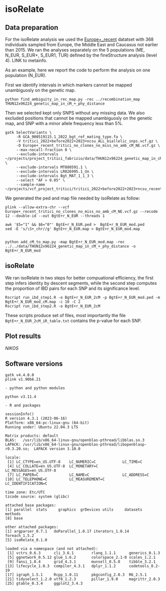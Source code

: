 # isoRelate
## Data preparation

For the isoRelate analysis we used the [Europe+_recent](../Datasets/Datasets.md) datatset with 368 individuals sampled from Europe, the Middle East and Caucasus not earlier than 2015.
We ran the analyses separately on the 5 populations (ME, N_EUR, S_EUR+, S_EUR1, TUR) defined by the fineStructure analysis (level 4). LINK to metainfo.

As an example, here we report the code to perform the analysis on one population (N_EUR).

First we identify intervals in which markers cannot be mapped unambiguosly on the genetic map. 

```
python find_ambiguity_in_rec_map.py -rec ../recombination_map THUN12x96224_genetic_map_in_cM_+_phy_distance
```

Then we selected kept only SNPS without any missing data. We also excluded positions that cannot be mapped unambiguosly on the genetic map, and SNP with a minor allele frequency less than 5%. 

```
gatk SelectVariants \
     -R GCA_900519115.1_2022_bgt_ref_mating_type.fa \
     -V tritici_2022+before2022+2023+ncsu_ALL_biallelic_snps.vcf.gz \
     -O Europe+_recent_tritici_no_clones_no_miss_no_amb_cM_NE.vcf.gz \
     --max-nocall-fraction 0 \
     --exclude-intervals ~/projects/project_tritici_fabrizio/data/THUN12x96224_genetic_map_in_cM_+_phy_distance.ambiguous_intervals.list \
     --exclude-intervals MT880591.1 \
     --exclude-intervals LR026995.1_Un \
     --exclude-intervals Bgt_MAT_1_1_3 \
     --select "AF > 0.05" \
     --sample-name ~/projects/vcf_project_tritici/tritici_2022+before2022+2023+ncsu_recent_ext_eur_fs_level4_N_EUR.args

```
We generated the ped and map file needed by isoRelate as follow:
```
plink --allow-extra-chr --vcf Europe+_recent_tritici_no_clones_no_miss_no_amb_cM_NE.vcf.gz --recode 12 --double-id --out BgtE+r_N_EUR --threads 1

awk '$5="1" && $6="0"' BgtE+r_N_EUR.ped >  BgtE+r_N_EUR_mod.ped
sed -E 's/\S+_chr//g' BgtE+r_N_EUR.map > BgtE+r_N_EUR_mod.map


python add_cM_to_map.py -map BgtE+r_N_EUR_mod.map -rec ../../data/THUN12x96224_genetic_map_in_cM_+_phy_distance -o BgtE+r_N_EUR_mod

```
## isoRelate
We ran isoRelate in two steps for better compuational efficiency, the first step infers identity by descent segments, while the second step computes the proportion of IBD pairs for each SNP and its significance level.


```
Rscript run_ibd_step1.R -o BgtE+r_N_EUR_2cM -p BgtE+r_N_EUR_mod.ped -m BgtE+r_N_EUR_mod_cM.map -c 10 -C 2
Rscript run_ibd_step2.R -o BgtE+r_N_EUR_2cM

```
These scripts produce set of files, most importantly the file `BgtE+r_N_EUR_2cM_iR_table.txt` contains the p-value for each SNP.

## Plot results

_*NIKOS*_

## Software versions
```
gatk v4.4.0.0
plink v1.90b6.21

- python and python modules

python v3.11.4

- R and packages

sessionInfo()
R version 4.3.1 (2023-06-16)
Platform: x86_64-pc-linux-gnu (64-bit)
Running under: Ubuntu 22.04.3 LTS

Matrix products: default
BLAS:   /usr/lib/x86_64-linux-gnu/openblas-pthread/libblas.so.3 
LAPACK: /usr/lib/x86_64-linux-gnu/openblas-pthread/libopenblasp-r0.3.20.so;  LAPACK version 3.10.0

locale:
 [1] LC_CTYPE=en_US.UTF-8    LC_NUMERIC=C            LC_TIME=C              
 [4] LC_COLLATE=en_US.UTF-8  LC_MONETARY=C           LC_MESSAGES=en_US.UTF-8
 [7] LC_PAPER=C              LC_NAME=C               LC_ADDRESS=C           
[10] LC_TELEPHONE=C          LC_MEASUREMENT=C        LC_IDENTIFICATION=C    

time zone: Etc/UTC
tzcode source: system (glibc)

attached base packages:
[1] parallel  stats     graphics  grDevices utils     datasets  methods  
[8] base     

other attached packages:
[1] argparser_0.7.1   doParallel_1.0.17 iterators_1.0.14  foreach_1.5.2    
[5] isoRelate_0.1.0  

loaded via a namespace (and not attached):
 [1] vctrs_0.6.3      cli_3.6.1        rlang_1.1.1      generics_0.1.3  
 [5] ggnetwork_0.5.12 glue_1.6.2       colorspace_2.1-0 scales_1.2.1    
 [9] fansi_1.0.4      grid_4.3.1       munsell_0.5.0    tibble_3.2.1    
[13] lifecycle_1.0.3  compiler_4.3.1   dplyr_1.1.2      codetools_0.2-19
[17] igraph_1.5.1     Rcpp_1.0.11      pkgconfig_2.0.3  R6_2.5.1        
[21] tidyselect_1.2.0 utf8_1.2.3       pillar_1.9.0     magrittr_2.0.3  
[25] gtable_0.3.4     ggplot2_3.4.3  
```
